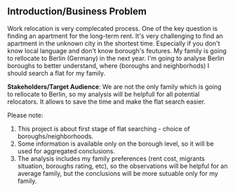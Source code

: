 <h2>Introduction/Business Problem</h2>

Work relocation is very complecated process. One of the key question is finding an apartment for the long-term rent.
It's very challenging to find an apartment in the unknown city in the shortest time. Especially if you don't know local language and don't know borough's feutures. 
My family is going to rellocate to Berlin (Germany) in the next year. I'm going to analyse Berlin boroughs to better understand, where (boroughs and neighborhods) I should search a flat for my family.

<b>Stakeholders/Target Audience</b>: We are not the only family which is going to rellocate to Berlin, so my analysis will be helpfull for all potential relocators. It allows to save the time and make the flat search easier. 

Please note: 
1) This project is about first stage of flat searching - choice of boroughs/neighborhoods.
2) Some information is available only on the borough level, so it will be used for aggregated conclusions.
3) The analysis includes my family preferences (rent cost, migrants situation, boroughs rating, etc), so the observations will be helpful for an average family, but the conclusions will be more sutuable only for my family. 
